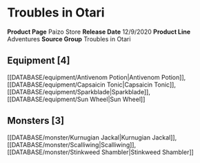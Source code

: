﻿---
id: '55'
name: Troubles in Otari
rarity: Common
rus_type_level: null
source: null
trait: null
type: Source

---
# Troubles in Otari

**Product Page** Paizo Store
**Release Date** 12/9/2020
**Product Line** Adventures
**Source Group** Troubles in Otari

## Equipment [4]

[[DATABASE/equipment/Antivenom Potion|Antivenom Potion]], [[DATABASE/equipment/Capsaicin Tonic|Capsaicin Tonic]], [[DATABASE/equipment/Sparkblade|Sparkblade]], [[DATABASE/equipment/Sun Wheel|Sun Wheel]]

## Monsters [3]

[[DATABASE/monster/Kurnugian Jackal|Kurnugian Jackal]], [[DATABASE/monster/Scalliwing|Scalliwing]], [[DATABASE/monster/Stinkweed Shambler|Stinkweed Shambler]]